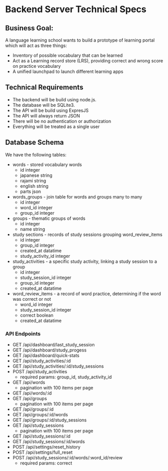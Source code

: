 # Backend Server Technical Specs

## Business Goal:

A language learning school wants to build a prototype of learning portal which will act as three things:

- Inventory of possible vocabulary that can be learned
- Act as a Learning record store (LRS), providing correct and wrong score on practice vocabulary
- A unified launchpad to launch different learning apps

## Technical Requirements

- The backend will be build using node.js.
- The database will be SQLite3.
- The API will be build using ExpresJS
- The API will always return JSON
- There will be no authentication or authorization
- Everything will be treated as a single user

## Database Schema

We have the following tables:

- words - stored vocabulary words
  - id integer
  - japanese string
  - rajami string
  - english string
  - parts json
- words_groups - join table for words and groups many to many
  - id integer
  - word_id integer
  - group_id integer
- groups - thematic groups of words
  - id integer
  - name string
- study sections - records of study sessions grouping word_review_items
  - id integer
  - group_id integer
  - created_at datatime
  - study_activity_id integer
- study_activities - a specific study activity, linking a study session to a group
  - id integer
  - study_session_id integer
  - group_id integer
  - created_at datatime
- word_review_items - a record of word practice, determining if the word was correct or not
  - word_id integer
  - study_session_id integer
  - correct boolean
  - created_at datatime

### API Endpoints

- GET /api/dashboard/last_study_session
- GET /api/dashboard/study_progess
- GET /api/dashboard/quick-stats
- GET /api/study_activities/:id
- GET /api/study_activities/:id/study_sessions
- POST /api/study_activities
  - required params: group_id, study_activity_id
- GET /api/words
  - pagination with 100 items per page
- GET /api/words/:id
- GET /api/groups
  - pagination with 100 items per page
- GET /api/groups/:id
- GET /api/groups/:id/words
- GET /api/groups/:id/study_sessions
- GET /api/study_sessions
  - pagination with 100 items per page
- GET /api/study_sessions/:id
- GET /api/study_sessions/:id/words
- POST /api/settings/reset_history
- POST /api/settings/full_reset
- POST /api/study_sessions/:id/words/:word_id/review
  - required params: correct
